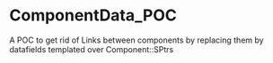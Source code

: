 # ComponentData_POC
A POC to get rid of Links between components by replacing them by datafields templated over Component::SPtrs

